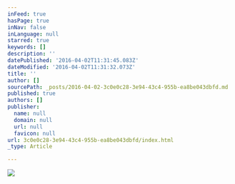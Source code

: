 ```yaml
---
inFeed: true
hasPage: true
inNav: false
inLanguage: null
starred: true
keywords: []
description: ''
datePublished: '2016-04-02T11:31:45.083Z'
dateModified: '2016-04-02T11:31:32.073Z'
title: ''
author: []
sourcePath: _posts/2016-04-02-3c0e0c28-3e94-43c4-955b-ea8be043dbfd.md
published: true
authors: []
publisher:
  name: null
  domain: null
  url: null
  favicon: null
url: 3c0e0c28-3e94-43c4-955b-ea8be043dbfd/index.html
_type: Article

---
```

![](https://the-grid-user-content.s3-us-west-2.amazonaws.com/a8baed27-a252-41cb-9ce7-430de91ea3a2.jpg)